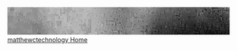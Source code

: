 <img src="/images/banner.jpg" alt="matthewctechnology">
<a href="https:/matthewctechnology/matthewctechnology/wiki">matthewctechnology Home</a>
